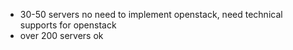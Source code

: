 

- 30-50 servers no need to implement openstack, need technical supports for openstack
- over 200 servers ok
